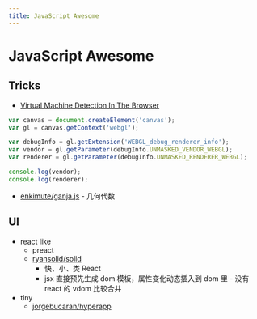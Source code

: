 ```yaml
---
title: JavaScript Awesome
---
```


# JavaScript Awesome

## Tricks
* [Virtual Machine Detection In The Browser](https://bannedit.github.io/Virtual-Machine-Detection-In-The-Browser.html)

```js
var canvas = document.createElement('canvas');
var gl = canvas.getContext('webgl');

var debugInfo = gl.getExtension('WEBGL_debug_renderer_info');
var vendor = gl.getParameter(debugInfo.UNMASKED_VENDOR_WEBGL);
var renderer = gl.getParameter(debugInfo.UNMASKED_RENDERER_WEBGL);

console.log(vendor);
console.log(renderer);
```

* [enkimute/ganja.js](https://github.com/enkimute/ganja.js) - 几何代数

## UI
* react like
  * preact
  * [ryansolid/solid](https://github.com/ryansolid/solid)
    * 快、小、类 React
    * jsx 直接预先生成 dom 模板，属性变化动态插入到 dom 里 - 没有 react 的 vdom 比较合并
* tiny
  * [jorgebucaran/hyperapp](https://github.com/jorgebucaran/hyperapp)
